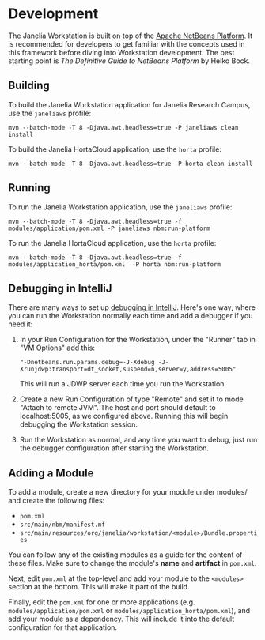 # Development

The Janelia Workstation is built on top of the [Apache NetBeans Platform](https://netbeans.apache.org/kb/docs/platform/). It is recommended for developers to get familiar with the concepts used in this framework before diving into Workstation development. The best starting point is _The Definitive Guide to NetBeans Platform_ by Heiko Bock. 

## Building

To build the Janelia Workstation application for Janelia Research Campus, use the `janeliaws` profile:
```
mvn --batch-mode -T 8 -Djava.awt.headless=true -P janeliaws clean install
```

To build the Janelia HortaCloud application, use the `horta` profile:
```
mvn --batch-mode -T 8 -Djava.awt.headless=true -P horta clean install
```

## Running 

To run the Janelia Workstation application, use the `janeliaws` profile:
```
mvn --batch-mode -T 8 -Djava.awt.headless=true -f modules/application/pom.xml -P janeliaws nbm:run-platform
```

To run the Janelia HortaCloud application, use the `horta` profile:
```
mvn --batch-mode -T 8 -Djava.awt.headless=true -f modules/application_horta/pom.xml  -P horta nbm:run-platform
```

## Debugging in IntelliJ

There are many ways to set up 
[debugging in IntelliJ](https://www.jetbrains.com/help/idea/attaching-to-local-process.html). Here's one way, where you can run the Workstation normally each time and add a debugger if you need it:

1) In your Run Configuration for the Workstation, under the "Runner" tab in "VM Options" add this: 

    ```"-Dnetbeans.run.params.debug=-J-Xdebug -J-Xrunjdwp:transport=dt_socket,suspend=n,server=y,address=5005"```
    
    This will run a JDWP server each time you run the Workstation.
    
2)  Create a new Run Configuration of type "Remote" and set it to mode "Attach to remote JVM". The host and port should default to localhost:5005, as we configured above. Running this will begin debugging the Workstation session. 

3) Run the Workstation as normal, and any time you want to debug, just run the debugger configuration after starting the Workstation.

## Adding a Module

To add a module, create a new directory for your module under modules/ and create the following files:

* `pom.xml`
* `src/main/nbm/manifest.mf`
* `src/main/resources/org/janelia/workstation/<module>/Bundle.properties`

You can follow any of the existing modules as a guide for the content of these files. Make sure to change the module's **name** and **artifact** in `pom.xml`.

Next, edit `pom.xml` at the top-level and add your module to the `<modules>` section at the bottom. This will make it part of the build.

Finally, edit the `pom.xml` for one or more applications (e.g. `modules/application/pom.xml` or `modules/application_horta/pom.xml`), and add your module as a dependency. This will include it into the default configuration for that application. 

